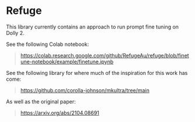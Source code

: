 # Refuge

This library currently contains an approach to run prompt fine tuning on
Dolly 2.

See the following Colab notebook:

> <https://colab.research.google.com/github/RefugeAu/refuge/blob/finetune-notebook/example/finetune.ipynb>

See the following library for where much of the inspiration for this work has
come:

> <https://github.com/corolla-johnson/mkultra/tree/main>

As well as the original paper:

> <https://arxiv.org/abs/2104.08691>
